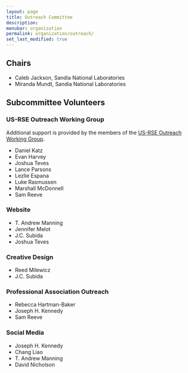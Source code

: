 ```yaml
---
layout: page
title: Outreach Committee
description: 
menubar: organization
permalink: organization/outreach/
set_last_modified: true
---
```


## Chairs

- Caleb Jackson, Sandia National Laboratories
- Miranda Mundt, Sandia National Laboratories

## Subcommittee Volunteers

### US-RSE Outreach Working Group

Additional support is provided by the members of the
[US-RSE Outreach Working Group](https://us-rse.org/wg/outreach/).

- Daniel Katz
- Evan Harvey
- Joshua Teves
- Lance Parsons
- Lezlie Espana
- Luke Rasmussen
- Marshall McDonnell
- Sam Reeve

### Website

- T. Andrew Manning
- Jennifer Melot
- J.C. Subida
- Joshua Teves

### Creative Design

- Reed Milewicz
- J.C. Subida

### Professional Association Outreach

- Rebecca Hartman-Baker
- Joseph H. Kennedy
- Sam Reeve

### Social Media

- Joseph H. Kennedy
- Chang Liao
- T. Andrew Manning
- David Nicholson
